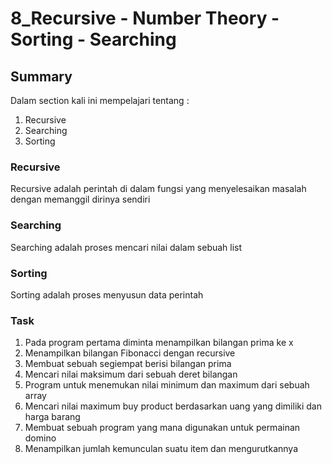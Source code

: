 # 8_Recursive - Number Theory - Sorting - Searching
## Summary
Dalam section kali ini mempelajari tentang :
1. Recursive
2. Searching
3. Sorting
### Recursive
Recursive adalah perintah di dalam fungsi yang menyelesaikan masalah dengan memanggil dirinya sendiri

### Searching
Searching adalah proses mencari nilai dalam sebuah list

### Sorting
Sorting adalah proses menyusun data perintah

### Task 
1. Pada program pertama diminta menampilkan bilangan prima ke x
2. Menampilkan bilangan Fibonacci dengan recursive
3. Membuat sebuah segiempat berisi bilangan prima
4. Mencari nilai maksimum dari sebuah deret bilangan
5. Program untuk menemukan nilai minimum dan maximum dari sebuah array
6. Mencari nilai maximum buy product berdasarkan uang yang dimiliki dan harga barang
7. Membuat sebuah program yang mana digunakan untuk permainan domino
8. Menampilkan jumlah kemunculan suatu item dan mengurutkannya